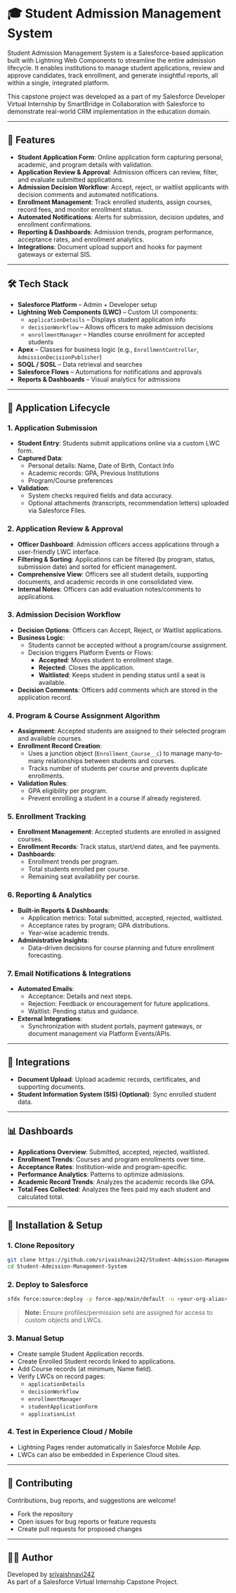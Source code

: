 # 🎓 Student Admission Management System

Student Admission Management System is a Salesforce-based application built with Lightning Web Components to streamline the entire admission lifecycle. It enables institutions to manage student applications, review and approve candidates, track enrollment, and generate insightful reports, all within a single, integrated platform.


This capstone project was developed as a part of my Salesforce Developer Virtual Internship by SmartBridge in Collaboration with Salesforce to demonstrate real-world CRM implementation in the education domain.

---

## 🚀 Features

- **Student Application Form**: Online application form capturing personal, academic, and program details with validation.
- **Application Review & Approval**: Admission officers can review, filter, and evaluate submitted applications.
- **Admission Decision Workflow**: Accept, reject, or waitlist applicants with decision comments and automated notifications.
- **Enrollment Management**: Track enrolled students, assign courses, record fees, and monitor enrollment status.
- **Automated Notifications**: Alerts for submission, decision updates, and enrollment confirmations.
- **Reporting & Dashboards**: Admission trends, program performance, acceptance rates, and enrollment analytics.
- **Integrations**: Document upload support and hooks for payment gateways or external SIS.

---

## 🛠️ Tech Stack

- **Salesforce Platform** – Admin + Developer setup
- **Lightning Web Components (LWC)** – Custom UI components:
  - `applicationDetails` – Displays student application info
  - `decisionWorkflow` – Allows officers to make admission decisions
  - `enrollmentManager` – Handles course enrollment for accepted students
- **Apex** – Classes for business logic (e.g., `EnrollmentController`, `AdmissionDecisionPublisher`)
- **SOQL / SOSL** – Data retrieval and searches
- **Salesforce Flows** – Automations for notifications and approvals
- **Reports & Dashboards** – Visual analytics for admissions

---

## 📑 Application Lifecycle

### 1. Application Submission

- **Student Entry**: Students submit applications online via a custom LWC form.
- **Captured Data**:
  - Personal details: Name, Date of Birth, Contact Info
  - Academic records: GPA, Previous Institutions
  - Program/Course preferences
- **Validation**:
  - System checks required fields and data accuracy.
  - Optional attachments (transcripts, recommendation letters) uploaded via Salesforce Files.

### 2. Application Review & Approval

- **Officer Dashboard**: Admission officers access applications through a user-friendly LWC interface.
- **Filtering & Sorting**: Applications can be filtered (by program, status, submission date) and sorted for efficient management.
- **Comprehensive View**: Officers see all student details, supporting documents, and academic records in one consolidated view.
- **Internal Notes**: Officers can add evaluation notes/comments to applications.
  
### 3. Admission Decision Workflow

- **Decision Options**: Officers can Accept, Reject, or Waitlist applications.
- **Business Logic**:
  - Students cannot be accepted without a program/course assignment.
  - Decision triggers Platform Events or Flows:
    - **Accepted**: Moves student to enrollment stage.
    - **Rejected**: Closes the application.
    - **Waitlisted**: Keeps student in pending status until a seat is available.
- **Decision Comments**: Officers add comments which are stored in the application record.
  
### 4. Program & Course Assignment Algorithm

- **Assignment**: Accepted students are assigned to their selected program and available courses.
- **Enrollment Record Creation**:
  - Uses a junction object (`Enrollment_Course__c`) to manage many-to-many relationships between students and courses.
  - Tracks number of students per course and prevents duplicate enrollments.
- **Validation Rules**:
  - GPA eligibility per program.
  - Prevent enrolling a student in a course if already registered.

### 5. Enrollment Tracking

- **Enrollment Management**: Accepted students are enrolled in assigned courses.
- **Enrollment Records**: Track status, start/end dates, and fee payments.
- **Dashboards**:
  - Enrollment trends per program.
  - Total students enrolled per course.
  - Remaining seat availability per course.

### 6. Reporting & Analytics

- **Built-in Reports & Dashboards**:
  - Application metrics: Total submitted, accepted, rejected, waitlisted.
  - Acceptance rates by program; GPA distributions.
  - Year-wise academic trends.
- **Administrative Insights**:
  - Data-driven decisions for course planning and future enrollment forecasting.

### 7. Email Notifications & Integrations

- **Automated Emails**:
  - Acceptance: Details and next steps.
  - Rejection: Feedback or encouragement for future applications.
  - Waitlist: Pending status and guidance.
- **External Integrations**:
  - Synchronization with student portals, payment gateways, or document management via Platform Events/APIs.

---

## 🔗 Integrations

- **Document Upload**: Upload academic records, certificates, and supporting documents.
- **Student Information System (SIS) (Optional)**: Sync enrolled student data.

---

## 📊 Dashboards

- **Applications Overview**: Submitted, accepted, rejected, waitlisted.
- **Enrollment Trends**: Courses and program enrollments over time.
- **Acceptance Rates**: Institution-wide and program-specific.
- **Performance Analytics**: Patterns to optimize admissions.
- **Academic Record Trends**: Analyzes the academic records like GPA.
- **Total Fees Collected**: Analyzes the fees paid my each student and calculated total.

---

## 🚦 Installation & Setup

### 1. Clone Repository

```bash
git clone https://github.com/srivaishnavi242/Student-Admission-Management-System.git
cd Student-Admission-Management-System
```

### 2. Deploy to Salesforce

```bash
sfdx force:source:deploy -p force-app/main/default -u <your-org-alias>
```
> **Note:** Ensure profiles/permission sets are assigned for access to custom objects and LWCs.

### 3. Manual Setup

- Create sample Student Application records.
- Create Enrolled Student records linked to applications.
- Add Course records (at minimum, Name field).
- Verify LWCs on record pages:
  - `applicationDetails`
  - `decisionWorkflow`
  - `enrollmentManager`
  - `studentApplicationForm`
  - `applicationList`

### 4. Test in Experience Cloud / Mobile

- Lightning Pages render automatically in Salesforce Mobile App.
- LWCs can also be embedded in Experience Cloud sites.

---

## 🤝 Contributing

Contributions, bug reports, and suggestions are welcome!

- Fork the repository
- Open issues for bug reports or feature requests
- Create pull requests for proposed changes

---

## 👩‍💻 Author

Developed by [srivaishnavi242](https://github.com/srivaishnavi242)  
As part of a Salesforce Virtual Internship Capstone Project.
